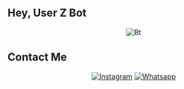 ## Hey, User Z Bot
<p align="center"><img src="https://s4.gifyu.com/images/20210316_004856.gif" alt="Bt">


## Contact Me

<p align="center">
<a href="https://instagram.com/im_ditzyy"><img title="Instagram" src="https://img.shields.io/badge/Ditzyy-Gans-brightgreen?style=for-the-badge&logo=instagram"></a>
<a href="http://api.whatsapp.com/send?phone=628988293493"><img title="Whatsapp" src="https://img.shields.io/badge/WhatsApp-owner-red?style=for-the-badge&logo=WhatsApp"></a>
</p>



